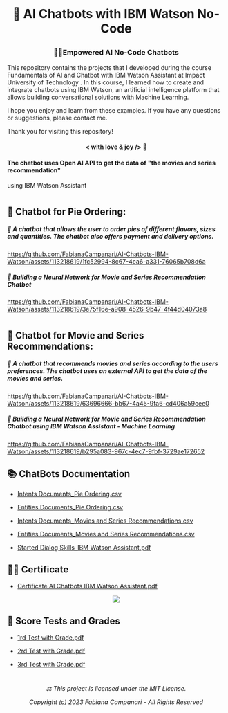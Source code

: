  <br>

# <p align="center"> 🤖  AI Chatbots with IBM Watson No-Code

### <p align="center">  💪🏽Empowered AI No-Code Chatbots

This repository contains the projects that I developed during the course Fundamentals of AI and Chatbot with IBM Watson Assistant at Impact University of Technology . In this course, I learned how to create and integrate chatbots using IBM Watson, an artificial intelligence platform that allows building conversational solutions with Machine Learning.


I hope you enjoy and learn from these examples. If you have any questions or suggestions, please contact me.

Thank you for visiting this repository!

#### <p align="center"> < with love & joy /> 💎


#### The chatbot uses Open AI API to get the data of "the movies and series recommendation"
using IBM Watson Assistant

#

## 🥧 Chatbot for Pie Ordering:

##### 💬 A chatbot that allows the user to order pies of different flavors, sizes and quantities. The chatbot also offers payment and delivery options.

https://github.com/FabianaCampanari/AI-Chatbots-IBM-Watson/assets/113218619/1fc52994-8c67-4ca6-a331-76065b708d6a


##### 🧠 Building a Neural Network for Movie and Series Recommendation Chatbot

https://github.com/FabianaCampanari/AI-Chatbots-IBM-Watson/assets/113218619/3e75f16e-a908-4526-9b47-4f44d04073a8

#

## 🍿 Chatbot for Movie and Series Recommendations: 

##### 💬 A chatbot that recommends movies and series according to the users preferences. The chatbot uses an external API to get the data of the movies and series.

https://github.com/FabianaCampanari/AI-Chatbots-IBM-Watson/assets/113218619/63696666-bb67-4a45-9fa6-cd406a59cee0


##### 🧠 Building a Neural Network for Movie and Series Recommendation Chatbot using IBM Watson Assistant - Machine Learning

https://github.com/FabianaCampanari/AI-Chatbots-IBM-Watson/assets/113218619/b295a083-967c-4ec7-9fbf-3729ae172652




## 📚 ChatBots Documentation

- [Intents Documents_Pie Ordering.csv](https://github.com/FabianaCampanari/AI-Chatbots-IBM-Watson/files/12655557/Intents.Documents_Pie.Ordering.csv)

- [Entities Documents_Pie Ordering.csv](https://github.com/FabianaCampanari/AI-Chatbots-IBM-Watson/files/12655564/Entities.Documents_Pie.Ordering.csv)

- [Intents Documents_Movies and Series Recommendations.csv](https://github.com/FabianaCampanari/AI-Chatbots-IBM-Watson/files/12655590/Intents.Documents_Movies.and.Series.Recommendations.csv)

- [Entities Documents_Movies and  Series Recommendations.csv](https://github.com/FabianaCampanari/AI-Chatbots-IBM-Watson/files/12655608/Entities.Documents_Movies.and.Series.Recommendations.csv)

- [Started Dialog Skills_IBM Watson Assistant.pdf](https://github.com/FabianaCampanari/AI-Chatbots-IBM-Watson/files/12707958/Started.Dialog.Skills_IBM.Watson.Assistant.pdf)




## 👩‍🎓 Certificate

- [Certificate AI Chatbots IBM Watson Assistant.pdf](https://github.com/FabianaCampanari/AI-Chatbots-IBM-Watson/files/12706915/7_Cetificate_Course-30446-isohf.pdf)

<p align="center">
<img src="https://github.com/FabianaCampanari/AI-Chatbots-IBM-Watson/assets/113218619/f6557c97-97c9-41ba-a4dd-2057bfb09ecc" />




## 📝 Score Tests and Grades

- [1rd Test with Grade.pdf](https://github.com/FabianaCampanari/AI-Chatbots-IBM-Watson/files/12706960/1_Score.Test_AI_Machine.Learning.pdf)

- [2rd Test with Grade.pdf](https://github.com/FabianaCampanari/AI-Chatbots-IBM-Watson/files/12706964/2_Score.Test_AI_Machine.Learning.pdf)

- [3rd Test with Grade.pdf](https://github.com/FabianaCampanari/AI-Chatbots-IBM-Watson/files/12706977/3_Score.Test_AI_Machine.Learning.pdf)


#

###### <p align="center"> ⚖︎ This project is licensed under the MIT License. <p align="center"> Copyright (c) 2023 Fabiana Campanari - All Rights Reserved  




